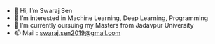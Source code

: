 - 👋 Hi, I’m Swaraj Sen
- 👀 I’m interested in Machine Learning, Deep Learning, Programming 
- 🌱 I’m currently oursuing my Masters from Jadavpur University
- 📫 Mail : swaraj.sen2019@gmail.com

<!---
ssen110/ssen110 is a ✨ special ✨ repository because its `README.md` (this file) appears on your GitHub profile.
You can click the Preview link to take a look at your changes.
--->
